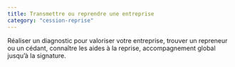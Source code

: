 ```yaml
---
title: Transmettre ou reprendre une entreprise
category: "cession-reprise"
---
```


Réaliser un diagnostic pour valoriser votre entreprise, trouver un repreneur ou un cédant, connaître les aides à la reprise, accompagnement global jusqu’à la signature.
